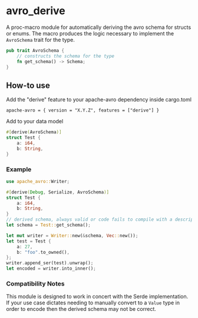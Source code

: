 <!---
  Licensed to the Apache Software Foundation (ASF) under one
  or more contributor license agreements.  See the NOTICE file
  distributed with this work for additional information
  regarding copyright ownership.  The ASF licenses this file
  to you under the Apache License, Version 2.0 (the
  "License"); you may not use this file except in compliance
  with the License.  You may obtain a copy of the License at

    http://www.apache.org/licenses/LICENSE-2.0

  Unless required by applicable law or agreed to in writing,
  software distributed under the License is distributed on an
  "AS IS" BASIS, WITHOUT WARRANTIES OR CONDITIONS OF ANY
  KIND, either express or implied.  See the License for the
  specific language governing permissions and limitations
  under the License.
-->


# avro_derive

A proc-macro module for automatically deriving the avro schema for structs or enums. The macro produces the logic necessary to implement the `AvroSchema` trait for the type.

```rust
pub trait AvroSchema {
    // constructs the schema for the type
    fn get_schema() -> Schema;
}
```
## How-to use
Add the "derive" feature to your apache-avro dependency inside cargo.toml
```
apache-avro = { version = "X.Y.Z", features = ["derive"] }
```

Add to your data model
```rust
#[derive(AvroSchema)]
struct Test {
    a: i64,
    b: String,
}
```


### Example
```rust
use apache_avro::Writer;

#[derive(Debug, Serialize, AvroSchema)]
struct Test {
    a: i64,
    b: String,
}
// derived schema, always valid or code fails to compile with a descriptive message
let schema = Test::get_schema();

let mut writer = Writer::new(&schema, Vec::new());
let test = Test {
    a: 27,
    b: "foo".to_owned(),
};
writer.append_ser(test).unwrap();
let encoded = writer.into_inner();
```

### Compatibility Notes
This module is designed to work in concert with the Serde implementation. If your use case dictates needing to manually convert to a `Value` type in order to encode then the derived schema may not be correct.
